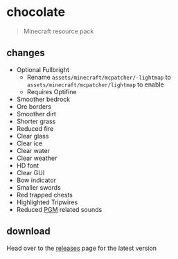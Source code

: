 # chocolate
> Minecraft resource pack

## changes
- Optional Fullbright
  - Rename `assets/minecraft/mcpatcher/-lightmap` to `assets/minecraft/mcpatcher/lightmap` to enable
  - Requires Optifine
- Smoother bedrock
- Ore borders
- Smoother dirt
- Shorter grass
- Reduced fire
- Clear glass
- Clear ice
- Clear water
- Clear weather
- HD font
- Clear GUI
- Bow indicator
- Smaller swords
- Red trapped chests
- Highlighted Tripwires
- Reduced [PGM](https://github.com/pgmdev/pgm) related sounds

## download
Head over to the [releases](https://github.com/jacobbearden/chocolate/releases) page for the latest version